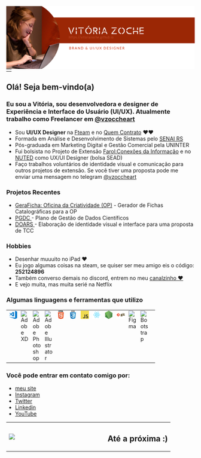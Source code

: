 
<img width="900px" align="left" src="vitória zoche.png" />  
<br>
<br>
<!-- -->
<center>
<table>

   <tr>
   <td>   </td>
    </tr>
</table>
</center>  




## Olá! Seja bem-vindo(a)
### Eu sou a Vitória, sou desenvolvedora e designer de Experiência e Interface do Usuário (UI/UX). Atualmente trabalho como Freelancer em <a href="instagram.com/vzoccheart">@vzoccheart</a>

* Sou **UI/UX Designer** na <a href="https://f-team.dev/"> Fteam</a> e no <a href="https://quemcontrato.com/"> Quem Contrato</a> ♥♥
* Formada em Análise e Desenvolvimento de Sistemas pelo <a href="https://www.senairs.org.br/faculdade-senai"> SENAI RS</a>
* Pós-graduada em Marketing Digital e Gestão Comercial pela UNINTER
* Fui bolsista no Projeto de Extensão <a href="ufrgs.br/farol">Farol:Conexões da Informação</a> e no <a href="http://www.nuted.ufrgs.br/">NUTED</a> como UX/UI Designer (bolsa SEAD)
* Faço trabalhos voluntários de identidade visual e comunicação para outros projetos de extensão. Se você tiver uma proposta pode me enviar uma mensagem no telegram <a href="https://t.me/vzoccheart">@vzoccheart</a>

### Projetos Recentes
* <a href="https://github.com/vitoriazoche/formHPSP"> GeraFicha: Oficina da Criatividade (OP)</a> - Gerador de Fichas Catalográficas para a OP
* <a href="https://github.com/vitoriazoche/PGDC"> PGDC </a> - Plano de Gestão de Dados Científicos
* <a href="#" title="em breve"> DOARS </a> - Elaboração de identidade visual e interface para uma proposta de TCC

### Hobbies
* Desenhar muuuito no iPad ♥
* Eu jogo algumas coisas na steam, se quiser ser meu amigo eis o código: **252124896**
* Também converso demais no discord, entrem no meu <a href="https://discord.gg/VUnY3gj" style="max-width:100%; margin-bottom:20px;">canalzinho ♥</a>
* E vejo muita, mas muita serié na Netflix

 ### Algumas linguagens e ferramentas que utilizo
<table>
   <tr>
   <td>

<img align="left" width="22px" src="https://raw.githubusercontent.com/github/explore/80688e429a7d4ef2fca1e82350fe8e3517d3494d/topics/visual-studio-code/visual-studio-code.png" style="max-width:100%;margin-right:10px;" title="Visual Studio Code">

<img align="left" width="22px" src="https://cdn.freebiesupply.com/logos/large/2x/adobe-xd-logo-png-transparent.png" style="max-width:100%;margin-right:10px;" title="Adobe XD">

<img align="left" width="22px" src="https://upload.wikimedia.org/wikipedia/commons/thumb/2/20/Photoshop_CC_icon.png/615px-Photoshop_CC_icon.png" style="max-width:100%;margin-right:10px;" title="Adobe Photoshop">

<img align="left" width="22px" src="https://logodownload.org/wp-content/uploads/2017/04/adobe-Illustrator-logo-2.png" style="max-width:100%;margin-right:10px;" title="Adobe Illustrator">

<img align="left" width="22px" src="https://raw.githubusercontent.com/github/explore/80688e429a7d4ef2fca1e82350fe8e3517d3494d/topics/html/html.png" title="HTML5" style="max-width:100%;margin-right:10px;">

<img align="left" width="22px" src="https://raw.githubusercontent.com/github/explore/80688e429a7d4ef2fca1e82350fe8e3517d3494d/topics/css/css.png" title="CSS3" style="max-width:100%;margin-right:10px;">

<img align="left" width="22px" src="https://raw.githubusercontent.com/github/explore/80688e429a7d4ef2fca1e82350fe8e3517d3494d/topics/javascript/javascript.png" title="JavaScript" style="max-width:100%;margin-right:10px;">

<img align="left" width="22px" src="https://raw.githubusercontent.com/github/explore/80688e429a7d4ef2fca1e82350fe8e3517d3494d/topics/react/react.png" title="ReactJS" style="max-width:100%;margin-right:10px;">

<img align="left" width="22px" src="https://raw.githubusercontent.com/github/explore/80688e429a7d4ef2fca1e82350fe8e3517d3494d/topics/nodejs/nodejs.png" title="NodeJS" style="max-width:100%;margin-right:10px;">

<img align="left" width="22px" src="https://raw.githubusercontent.com/github/explore/80688e429a7d4ef2fca1e82350fe8e3517d3494d/topics/git/git.png" title="Git" style="max-width:100%;margin-right:10px;">

<img align="left" width="22px" src="https://images.ctfassets.net/1khq4uysbvty/4n5xwN1WkUWseGeAQ8UO8o/e2dfda5b63be2e3ad6d2c2abc69fed51/Frame_2.png" title="Figma" style="max-width:100%;margin-right:10px;">

<img align="left" width="22px" src="https://gumpyguy.files.wordpress.com/2019/07/boostrap-4.png?resize=334%2C334" title="Bootstrap" style="max-width:100%;margin-right:10px; margin-bottom:20px;">

   </td>
   </tr>
 
</table>




### Você pode entrar em contato comigo por:
* <a href="https://vitoriazoche.github.io">meu site </a>
* <a href="https://instagram.com/vzoccheart">Instagram </a>
* <a href="https://twitter.com/vitoriazoche">Twitter </a>
* <a href="linkedin.com/in/vitoriazoche">Linkedin </a>
* <a href="https://www.youtube.com/channel/UCS3R0Uv_Axyihl4Uk4yRYmA?view_as=subscriber">YouTube </a>
<center>
<table style="border:none;">

   <tr>
   <td> <img width="250px" align="right" src="giphy.gif" />  </td>
   <td> <h2> Até a próxima :)</h2></td>
    </tr>
</table>
</center>  
